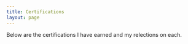 ```yaml
---
title: Certifications
layout: page
---
```

Below are the certifications I have earned and my relections on each.
